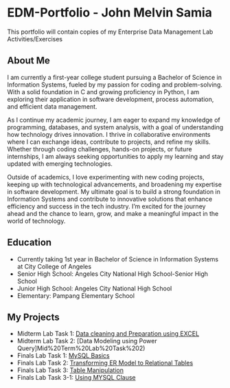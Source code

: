 # EDM-Portfolio - John Melvin Samia
This portfolio will contain copies of my Enterprise Data Management Lab Activities/Exercises

## About Me
I am currently a first-year college student pursuing a Bachelor of Science in Information Systems, fueled by my passion for coding and problem-solving. With a solid foundation in C and growing proficiency in Python, I am exploring their application in software development, process automation, and efficient data management.

As I continue my academic journey, I am eager to expand my knowledge of programming, databases, and system analysis, with a goal of understanding how technology drives innovation. I thrive in collaborative environments where I can exchange ideas, contribute to projects, and refine my skills. Whether through coding challenges, hands-on projects, or future internships, I am always seeking opportunities to apply my learning and stay updated with emerging technologies.

Outside of academics, I love experimenting with new coding projects, keeping up with technological advancements, and broadening my expertise in software development. My ultimate goal is to build a strong foundation in Information Systems and contribute to innovative solutions that enhance efficiency and success in the tech industry. I’m excited for the journey ahead and the chance to learn, grow, and make a meaningful impact in the world of technology.

## Education
- Currently taking 1st year in Bachelor of Science in Information Systems at City College of Angeles
- Senior High School: Angeles City National High School-Senior High School
-  Junior High School: Angeles City National High School 
- Elementary: Pampang Elementary School

## My Projects
- Midterm Lab Task 1: [Data cleaning and Preparation using EXCEL](Mid%20Term%20Lab%20Task%201)
- Midterm Lab Task 2: [Data Modeling using Power Query]Mid%20Term%20Lab%20Task%202)
-  Finals Lab Task 1: [MySQL Basics](Finals%20Lab%20task%201)
-  Finals Lab Task 2: [Transforming ER Model to Relational Tables](Finals%20Lab%20task%202s)
-  Finals Lab Task 3: [Table Manipulation](Finals%20Lab%20task%203)
-  Finals Lab Task 3-1: [Using MYSQL Clause](Finals%20Lab%20Task%203-1)
